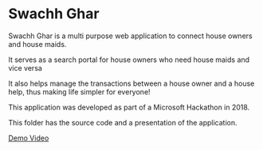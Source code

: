 # Swachh Ghar

Swachh Ghar is a multi purpose web application to connect house
owners and house maids.

It serves as a search portal for house owners who need house maids
and vice versa

It also helps manage the transactions between a house owner and a house help, thus making life simpler for everyone!

This application was developed as part of a Microsoft Hackathon in 2018.

This folder has the source code and a presentation of the application.

[Demo Video](https://drive.google.com/open?id=17zudQQepmn8u5dYva5aF-_9ks8No5cQ4)
